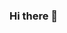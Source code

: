 ### Hi there 👋

<!--
**jbunt85/jbunt85** is a ✨ _special_ ✨ repository because its `README.md` (this file) appears on your GitHub profile.

Here are some ideas to get you started:

- 🔭 I’m currently working on ... Meta
- 🌱 I’m currently learning ... Computing in Gaming & XR
- 👯 I’m looking to collaborate on ... XR Learning
- 🤔 I’m looking for help with ... Computing & XR Dev
- 💬 Ask me about ... Design & Learning
- 📫 How to reach me: ... LinkedIn
- 😄 Pronouns: ... He/ Him
- ⚡ Fun fact: ... TBC
-->
